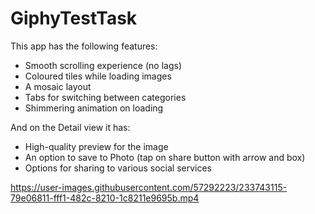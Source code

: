 # GiphyTestTask

This app has the following features:
- Smooth scrolling experience (no lags)
- Coloured tiles while loading images
- A mosaic layout
- Tabs for switching between categories
- Shimmering animation on loading

And on the Detail view it has:
- High-quality preview for the image
- An option to save to Photo (tap on share button with arrow and box)
- Options for sharing to various social services

https://user-images.githubusercontent.com/57292223/233743115-79e06811-fff1-482c-8210-1c8211e9695b.mp4


